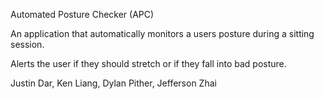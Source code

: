 Automated Posture Checker (APC)

An application that automatically monitors a users posture during a sitting session.

Alerts the user if they should stretch or if they fall into bad posture.

Justin Dar, Ken Liang, Dylan Pither, Jefferson Zhai
